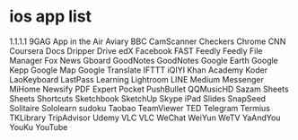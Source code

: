 # ios app list
1.1.1.1
9GAG
App in the Air
Aviary
BBC
CamScanner
Checkers
Chrome
CNN
Coursera
Docs
Dripper
Drive
edX
Facebook
FAST
Feedly
Feedly
File Manager
Fox News
Gboard
GoodNotes
GoodNotes
Google Earth
Google Kepp
Google Map
Google Translate
IFTTT
iQIYI
Khan Academy
Koder
LaoKeyboard
LastPass
Learning
Lightroom
LINE
Medium
Messenger
MiHome
Newsify
PDF Expert
Pocket
PushBullet
QQMusicHD
Sazam
Sheets
Sheets
Shortcuts
Sketchbook
SketchUp
Skype iPad
Slides
SnapSeed
Solitaire
Sololearn
sudoku
Taobao
TeamViewer
TED
Telegram
Termius
TKLibrary
TripAdvisor
Udemy
VLC
VLC
WeChat
WeiYun
WeTV
YaAndYou
YouKu
YouTube